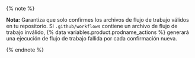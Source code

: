 {% note %}

**Nota:** Garantiza que solo confirmes los archivos de flujo de trabajo válidos en tu repositorio. Si `.github/workflows` contiene un archivo de flujo de trabajo inválido, {% data variables.product.prodname_actions %} generará una ejecución de flujo de trabajo fallida por cada confirmación nueva.

{% endnote %}
